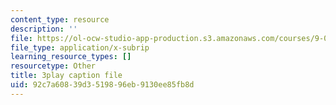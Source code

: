 ```yaml
---
content_type: resource
description: ''
file: https://ol-ocw-studio-app-production.s3.amazonaws.com/courses/9-00sc-introduction-to-psychology-fall-2011/92c7a60839d3519896eb9130ee85fb8d_SFPPw6sDHEI.vtt
file_type: application/x-subrip
learning_resource_types: []
resourcetype: Other
title: 3play caption file
uid: 92c7a608-39d3-5198-96eb-9130ee85fb8d
---
```

